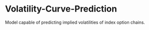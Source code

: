 # Volatility-Curve-Prediction
Model capable of predicting implied volatilities of index option chains.
